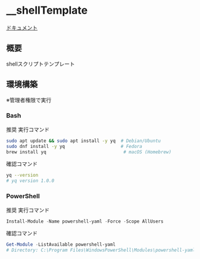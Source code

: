 # __shellTemplate

[ドキュメント](./document/README.md)

## 概要

shellスクリプトテンプレート

## 環境構築

※管理者権限で実行
### Bash
推奨 実行コマンド
```bash
sudo apt update && sudo apt install -y yq  # Debian/Ubuntu
sudo dnf install -y yq                     # Fedora
brew install yq                             # macOS (Homebrew)
```
確認コマンド
```bash
yq --version
# yq version 1.0.0
```
### PowerShell
推奨 実行コマンド
```powerShell
Install-Module -Name powershell-yaml -Force -Scope AllUsers
```
確認コマンド
```powerShell
Get-Module -ListAvailable powershell-yaml
# Directory: C:\Program Files\WindowsPowerShell\Modules\powershell-yaml
```